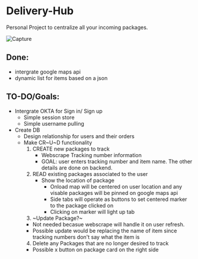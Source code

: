 # Delivery-Hub
Personal Project to centralize all your incoming packages.

![Capture](https://user-images.githubusercontent.com/55676291/199116630-06a970c2-01cf-494a-a0b4-6f2eca9a91ca.PNG)

## Done:
- intergrate google maps api
- dynamic list for items based on a json


## TO-DO/Goals:
- Intergrate OKTA for Sign in/ Sign up
  - Simple session store
  - Simple username pulling
- Create DB 
  - Design relationship for users and their orders
  - Make CR~U~D functionality
    1. CREATE new packages to track
        - Webscrape Tracking number information
        - GOAL: user enters tracking number and item name. The other details are done on backend.
    2. READ existing packages associated to the user
        - Show the location of package
            - Onload map will be centered on user location and any visable packages will be pinned on google maps api
            - Side tabs will operate as buttons to set centered marker to the package clicked on
            - Clicking on marker will light up tab
    3. ~Update Package?~ 
      - Not needed becasue webscrape will handle it on user refresh.
      - Possible update would be replacing the name of item since tracking numbers don't say what the item is
    4. Delete any Packages that are no longer desired to track
      - Possible x button on package card on the right side
